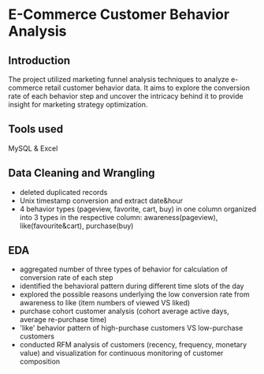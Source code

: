 # E-Commerce Customer Behavior Analysis

## Introduction 
The project utilized marketing funnel analysis techniques to analyze e-commerce retail customer behavior data. It aims to explore the conversion rate of each behavior step and uncover the intricacy behind it to provide insight for marketing strategy optimization. 

## Tools used 
MySQL & Excel


## Data Cleaning and Wrangling
* deleted duplicated records
* Unix timestamp conversion and extract date&hour 
* 4 behavior types (pageview, favorite, cart, buy) in one column organized into 3 types in the respective column: awareness(pageview), like(favourite&cart), purchase(buy) 

## EDA
* aggregated number of three types of behavior for calculation of conversion rate of each step
* identified the behavioral pattern during different time slots of the day 
* explored the possible reasons underlying the low conversion rate from awareness to like (item numbers of viewed VS liked)
* purchase cohort customer analysis (cohort average active days, average re-purchase time)
* 'like' behavior pattern of high-purchase customers VS low-purchase customers
* conducted RFM analysis of customers (recency, frequency, monetary value) and visualization for continuous monitoring of customer composition
